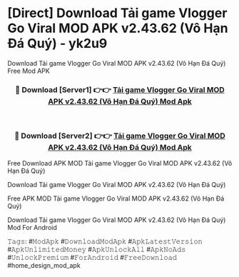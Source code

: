 # [Direct] Download Tải game Vlogger Go Viral MOD APK v2.43.62 (Vô Hạn Đá Quý) - yk2u9
Download Tải game Vlogger Go Viral MOD APK v2.43.62 (Vô Hạn Đá Quý) Free Mod APK

<div align="center">
<h3>🔴 Download [Server1] 👉👉 <a href="https://apk-comot.site?title=Tải_game_Vlogger_Go_Viral_MOD_APK_v2.43.62_(Vô_Hạn_Đá_Quý)">Tải game Vlogger Go Viral MOD APK v2.43.62 (Vô Hạn Đá Quý) Mod Apk</a></h3><br>

<h3>🔴 Download [Server2] 👉👉 <a href="https://apk-comot.site?title=Tải_game_Vlogger_Go_Viral_MOD_APK_v2.43.62_(Vô_Hạn_Đá_Quý)">Tải game Vlogger Go Viral MOD APK v2.43.62 (Vô Hạn Đá Quý) Mod Apk</a></h3>
</div>


Free Download APK MOD Tải game Vlogger Go Viral MOD APK v2.43.62 (Vô Hạn Đá Quý)

Download Tải game Vlogger Go Viral MOD APK v2.43.62 (Vô Hạn Đá Quý) 

Free APK MOD Tải game Vlogger Go Viral MOD APK v2.43.62 (Vô Hạn Đá Quý) 

Download Tải game Vlogger Go Viral MOD APK v2.43.62 (Vô Hạn Đá Quý) Mod For Android

𝚃𝚊𝚐𝚜: #𝙼𝚘𝚍𝙰𝚙𝚔 #𝙳𝚘𝚠𝚗𝚕𝚘𝚊𝚍𝙼𝚘𝚍𝙰𝚙𝚔 #𝙰𝚙𝚔𝙻𝚊𝚝𝚎𝚜𝚝𝚅𝚎𝚛𝚜𝚒𝚘𝚗 #𝙰𝚙𝚔𝚄𝚗𝚕𝚒𝚖𝚒𝚝𝚎𝚍𝙼𝚘𝚗𝚎𝚢 #𝙰𝚙𝚔𝚄𝚗𝚕𝚘𝚌𝚔𝙰𝚕𝚕 #𝙰𝚙𝚔𝙽𝚘𝙰𝚍𝚜 #𝚄𝚗𝚕𝚘𝚌𝚔𝙿𝚛𝚎𝚖𝚒𝚞𝚖 #𝙵𝚘𝚛𝙰𝚗𝚍𝚛𝚘𝚒𝚍 #𝙵𝚛𝚎𝚎𝙳𝚘𝚠𝚗𝚕𝚘𝚊𝚍 #home_design_mod_apk